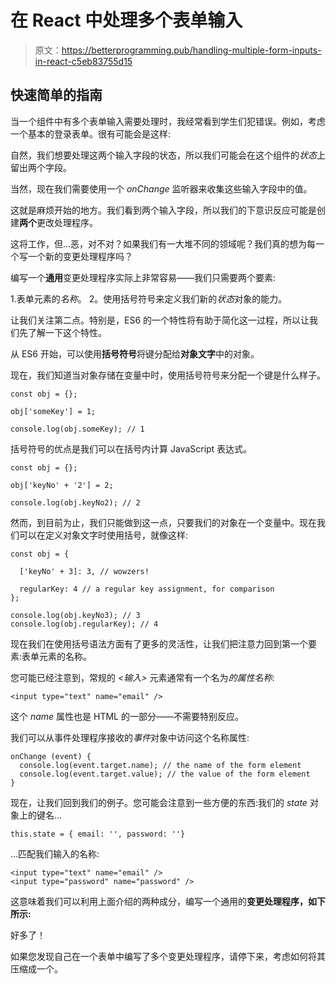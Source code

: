 # 在 React 中处理多个表单输入

> 原文：<https://betterprogramming.pub/handling-multiple-form-inputs-in-react-c5eb83755d15>

## 快速简单的指南

当一个组件中有多个表单输入需要处理时，我经常看到学生们犯错误。例如，考虑一个基本的登录表单。很有可能会是这样:

自然，我们想要处理这两个输入字段的状态，所以我们可能会在这个组件的*状态*上留出两个字段。

当然，现在我们需要使用一个 *onChange* 监听器来收集这些输入字段中的值。

这就是麻烦开始的地方。我们看到两个输入字段，所以我们的下意识反应可能是创建**两个**更改处理程序。

这将工作，但…恶，对不对？如果我们有一大堆不同的领域呢？我们真的想为每一个写一个新的变更处理程序吗？

编写一个**通用**变更处理程序实际上非常容易——我们只需要两个要素:

1.表单元素的*名称*。
2。使用括号符号来定义我们新的*状态*对象的能力。

让我们关注第二点。特别是，ES6 的一个特性将有助于简化这一过程，所以让我们先了解一下这个特性。

从 ES6 开始，可以使用**括号符号**将键分配给**对象文字**中的对象。

现在，我们知道当对象存储在变量中时，使用括号符号来分配一个键是什么样子。

```
const obj = {};

obj['someKey'] = 1;

console.log(obj.someKey); // 1
```

括号符号的优点是我们可以在括号内计算 JavaScript 表达式。

```
const obj = {};

obj['keyNo' + '2'] = 2;

console.log(obj.keyNo2); // 2
```

然而，到目前为止，我们只能做到这一点，只要我们的对象在一个变量中。现在我们可以在定义对象文字时使用括号，就像这样:

```
const obj = {

  ['keyNo' + 3]: 3, // wowzers!

  regularKey: 4 // a regular key assignment, for comparison
};

console.log(obj.keyNo3); // 3
console.log(obj.regularKey); // 4
```

现在我们在使用括号语法方面有了更多的灵活性，让我们把注意力回到第一个要素:表单元素的名称。

您可能已经注意到，常规的 *<输入>* 元素通常有一个名为*的属性名称*:

```
<input type="text" name="email" />
```

这个 *name* 属性也是 HTML 的一部分——不需要特别反应。

我们可以从事件处理程序接收的*事件*对象中访问这个名称属性:

```
onChange (event) {
  console.log(event.target.name); // the name of the form element
  console.log(event.target.value); // the value of the form element
}
```

现在，让我们回到我们的例子。您可能会注意到一些方便的东西:我们的 *state* 对象上的键名…

```
this.state = { email: '', password: ''}
```

…匹配我们输入的名称:

```
<input type="text" name="email" />
<input type="password" name="password" />
```

这意味着我们可以利用上面介绍的两种成分，编写一个通用的**变更处理程序，如下所示:**

好多了！

如果您发现自己在一个表单中编写了多个变更处理程序，请停下来，考虑如何将其压缩成一个。